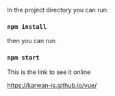 In the project directory you can run:

### `npm install`

then you can run:

### `npm start`

This is the link to see it online

https://karwan-is.github.io/vue/